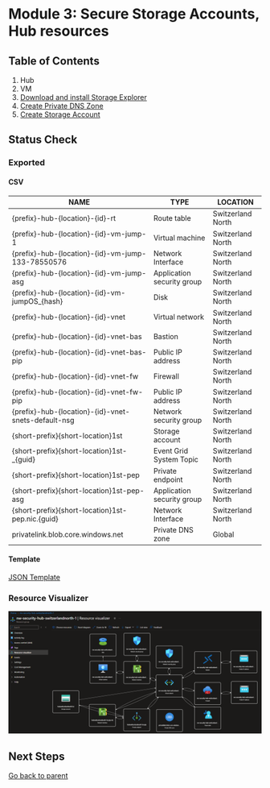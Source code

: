 # Module 3: Secure Storage Accounts, Hub resources

## Table of Contents

1. Hub
1. VM
1. [Download and install Storage Explorer](../storage_explorer.md)
1. [Create Private DNS Zone](./pdnsz.md)
1. [Create Storage Account](./st.md)

## Status Check

### Exported

#### CSV

| NAME                                                  | TYPE                       | LOCATION          |
| ----------------------------------------------------- | -------------------------- | ----------------- |
| {prefix}-hub-{location}-{id}-rt                       | Route table                | Switzerland North |
| {prefix}-hub-{location}-{id}-vm-jump-1                | Virtual machine            | Switzerland North |
| {prefix}-hub-{location}-{id}-vm-jump-133-78550576     | Network Interface          | Switzerland North |
| {prefix}-hub-{location}-{id}-vm-jump-asg              | Application security group | Switzerland North |
| {prefix}-hub-{location}-{id}-vm-jumpOS\_{hash}        | Disk                       | Switzerland North |
| {prefix}-hub-{location}-{id}-vnet                     | Virtual network            | Switzerland North |
| {prefix}-hub-{location}-{id}-vnet-bas                 | Bastion                    | Switzerland North |
| {prefix}-hub-{location}-{id}-vnet-bas-pip             | Public IP address          | Switzerland North |
| {prefix}-hub-{location}-{id}-vnet-fw                  | Firewall                   | Switzerland North |
| {prefix}-hub-{location}-{id}-vnet-fw-pip              | Public IP address          | Switzerland North |
| {prefix}-hub-{location}-{id}-vnet-snets-default-nsg   | Network security group     | Switzerland North |
| {short-prefix}{short-location}1st                     | Storage account            | Switzerland North |
| {short-prefix}{short-location}1st-\_{guid}            | Event Grid System Topic    | Switzerland North |
| {short-prefix}{short-location}1st-pep                 | Private endpoint           | Switzerland North |
| {short-prefix}{short-location}1st-pep-asg             | Application security group | Switzerland North |
| {short-prefix}{short-location}1st-pep.nic.{guid}      | Network Interface          | Switzerland North |
| privatelink.blob.core.windows.net                     | Private DNS zone           | Global            |

#### Template

[JSON Template](../../../../azure/templates/hub/03.json)

### Resource Visualizer

![Resources](../../../../assets/img/azure/solution/vnets/hub/resources/01.png)

## Next Steps

[Go back to parent](../README.md)
